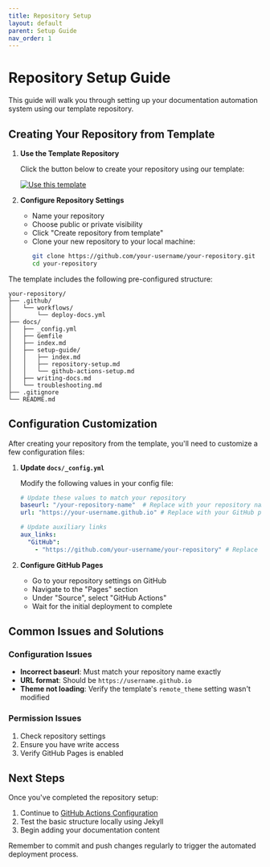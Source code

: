 ```yaml
---
title: Repository Setup
layout: default
parent: Setup Guide
nav_order: 1
---
```


# Repository Setup Guide

This guide will walk you through setting up your documentation automation system using our template repository.

## Creating Your Repository from Template

1. **Use the Template Repository**
   
   Click the button below to create your repository using our template:
   
   [![Use this template](https://img.shields.io/badge/Use%20this%20template-2ea44f?style=for-the-badge)](https://github.com/SingularityNET-Archive/documentation-automation/generate)

2. **Configure Repository Settings**
   - Name your repository
   - Choose public or private visibility
   - Click "Create repository from template"
   - Clone your new repository to your local machine:
     ```bash
     git clone https://github.com/your-username/your-repository.git
     cd your-repository
     ```

The template includes the following pre-configured structure:

```
your-repository/
├── .github/
│   └── workflows/
│       └── deploy-docs.yml
├── docs/
│   ├── _config.yml
│   ├── Gemfile
│   ├── index.md
│   ├── setup-guide/
│   │   ├── index.md
│   │   ├── repository-setup.md
│   │   └── github-actions-setup.md
│   ├── writing-docs.md
│   └── troubleshooting.md
├── .gitignore
└── README.md
```

## Configuration Customization

After creating your repository from the template, you'll need to customize a few configuration files:

1. **Update `docs/_config.yml`**
   
   Modify the following values in your config file:
   ```yaml
   # Update these values to match your repository
   baseurl: "/your-repository-name"  # Replace with your repository name
   url: "https://your-username.github.io" # Replace with your GitHub pages url

   # Update auxiliary links
   aux_links:
     "GitHub":
       - "https://github.com/your-username/your-repository" # Replace with your repo url
   ```

2. **Configure GitHub Pages**
   - Go to your repository settings on GitHub
   - Navigate to the "Pages" section
   - Under "Source", select "GitHub Actions"
   - Wait for the initial deployment to complete


## Common Issues and Solutions

### Configuration Issues
- **Incorrect baseurl**: Must match your repository name exactly
- **URL format**: Should be `https://username.github.io`
- **Theme not loading**: Verify the template's `remote_theme` setting wasn't modified


### Permission Issues
1. Check repository settings
2. Ensure you have write access
3. Verify GitHub Pages is enabled

## Next Steps

Once you've completed the repository setup:
1. Continue to [GitHub Actions Configuration](github-actions-setup.md)
2. Test the basic structure locally using Jekyll
3. Begin adding your documentation content

Remember to commit and push changes regularly to trigger the automated deployment process.